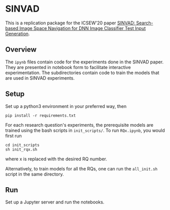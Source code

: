 # SINVAD

This is a replication package for the ICSEW'20 paper [SINVAD: Search-based Image Space Navigation for DNN Image Classifier Test Input Generation](https://arxiv.org/abs/2005.09296).

## Overview
The `ipynb` files contain code for the experiments done in the SINVAD paper. 
They are presented in notebook form to facilitate interactive experimentation. 
The subdirectories contain code to train the models that are used in SINVAD experiments.

## Setup

Set up a python3 environment in your preferred way, then
```
pip install -r requirements.txt
```

For each research question's experiments, the prerequisite models are trained using the bash scripts in `init_scripts/`.
To run `RQx.ipynb`, you would first run
```
cd init_scripts
sh init_rqx.sh
```
where x is replaced with the desired RQ number.

Alternatively, to train models for all the RQs, one can run the `all_init.sh` script in the same directory.

## Run
Set up a Jupyter server and run the notebooks.
